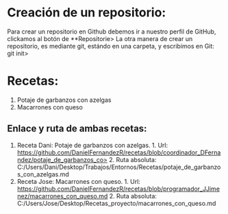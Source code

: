 # Creación de un repositorio:
Para crear un repositorio en Github debemos ir a nuestro perfil de GitHub, clickamos al botón de **Repositorie>
La otra manera de crear un repositorio, es mediante git, estándo en una carpeta, y escribimos en Git: git init>


# Recetas:

1. Potaje de garbanzos con azelgas
2. Macarrones con queso

## Enlace y ruta de ambas recetas:

1. Receta Dani: Potaje de garbanzos con azelgas.
        1. Url: https://github.com/DanielFernandezR/recetas/blob/coordinador_DFernandez/potaje_de_garbanzos_co>
        2. Ruta absoluta: C:/Users/Dani/Desktop/Trabajos/Entornos/Recetas/potaje_de_garbanzos_con_azelgas.md
2. Receta Jose: Macarrones con queso.
        1. Url: https://github.com/DanielFernandezR/recetas/blob/programador_JJimenez/macarrones_con_queso.md
        2. Ruta absoluta: C:/Users/Jose/Desktop/Recetas_proyecto/macarrones_con_queso.md

